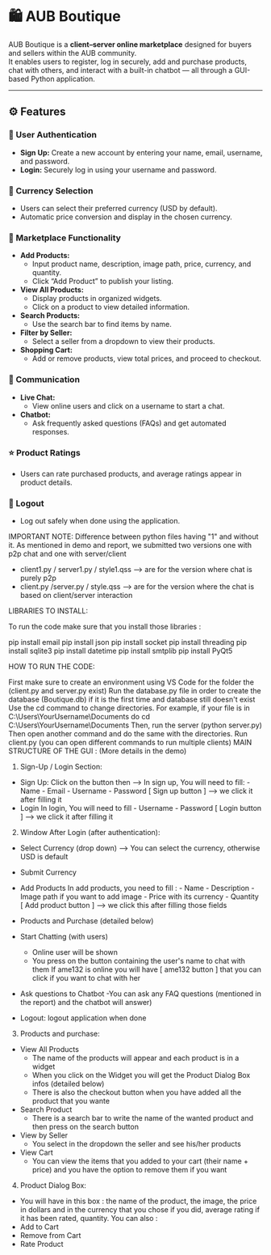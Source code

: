 # 🛍️ AUB Boutique  

AUB Boutique is a **client–server online marketplace** designed for buyers and sellers within the AUB community.  
It enables users to register, log in securely, add and purchase products, chat with others, and interact with a built-in chatbot — all through a GUI-based Python application.

---

## ⚙️ Features  

### 👤 User Authentication  
- **Sign Up:** Create a new account by entering your name, email, username, and password.  
- **Login:** Securely log in using your username and password.  

### 💱 Currency Selection  
- Users can select their preferred currency (USD by default).  
- Automatic price conversion and display in the chosen currency.  

### 🛒 Marketplace Functionality  
- **Add Products:**  
  - Input product name, description, image path, price, currency, and quantity.  
  - Click “Add Product” to publish your listing.  
- **View All Products:**  
  - Display products in organized widgets.  
  - Click on a product to view detailed information.  
- **Search Products:**  
  - Use the search bar to find items by name.  
- **Filter by Seller:**  
  - Select a seller from a dropdown to view their products.  
- **Shopping Cart:**  
  - Add or remove products, view total prices, and proceed to checkout.  

### 💬 Communication  
- **Live Chat:**  
  - View online users and click on a username to start a chat.  
- **Chatbot:**  
  - Ask frequently asked questions (FAQs) and get automated responses.

### ⭐ Product Ratings  
- Users can rate purchased products, and average ratings appear in product details.  

### 🚪 Logout  
- Log out safely when done using the application.  


IMPORTANT NOTE:
Difference between python files having "1" and without it.
As mentioned in demo and report, we submitted two versions one with p2p chat and one with server/client
- client1.py / server1.py / style1.qss --> are for the version where chat is purely p2p
- client.py /server.py / style.qss --> are for the version where the chat is based on client/server interaction

LIBRARIES TO INSTALL:

To run the code make sure that you install those libraries :

pip install email
pip install json
pip install socket
pip install threading
pip install sqlite3
pip install datetime
pip install smtplib
pip install PyQt5


HOW TO RUN THE CODE:

First make sure to create an environment using VS Code for the folder the (client.py and server.py exist)
Run the database.py file in order to create the database (Boutique.db) if it is the first time and database still doesn't exist
Use the cd command to change directories. For example, if your file is in C:\Users\YourUsername\Documents do cd C:\Users\YourUsername\Documents
Then, run the server (python server.py)
Then open another command and do the same with the directories. Run client.py (you can open different commands to run multiple clients)
MAIN STRUCTURE OF THE GUI : (More details in the demo)

1. Sign-Up / Login Section:
- Sign Up: Click on the button then -->
	In sign up, You will need to fill:
		- Name
		- Email
		- Username
		- Password
           [ Sign up button ] --> we click it after filling it
- Login
	In login, You will need to fill
		- Username
		- Password
	[ Login button ] --> we click it after filling it


2. Window After Login (after authentication):
  - Select Currency (drop down) --> You can select the currency, otherwise USD is default
  - Submit Currency
  - Add Products 
	In add products, you need to fill :
		- Name
		- Description
		- Image path if you want to add image
		- Price with its currency
		- Quantity 
         [ Add product button ] --> we click this after filling those fields 

  - Products and Purchase (detailed below)
  - Start Chatting (with users)
	- Online user will be shown 
	- You press on the button containing the user's name to chat with them 
	If ame132 is online you will have [ ame132 button ] that you can click if you want to chat with her
  - Ask questions to Chatbot
	-You can ask any FAQ questions (mentioned in the report) and the chatbot will answer)
  - Logout:
    logout application when done 


3. Products and purchase:
  - View All Products
	- The name of the products will appear and each product is in a widget
	- When you click on the Widget you will get the Product Dialog Box infos (detailed below)
	- There is also the checkout button when you have added all the product that you wante
  - Search Product
	- There is a search bar to write the name of the wanted product and then press on the search button
  - View by Seller
	- You select in the dropdown the seller and see his/her products
  - View Cart
	- You can view the items that you added to your cart (their name + price) and you have the option to remove them if you want


4. Product Dialog Box:
  - You will have in this box : the name of the product, the image, the price in dollars and in the currency that you chose if you did, average rating if it has been rated, quantity.
You can also :
  - Add to Cart
  - Remove from Cart
  - Rate Product

